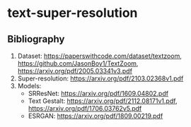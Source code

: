 # text-super-resolution
## Bibliography
1. Dataset: https://paperswithcode.com/dataset/textzoom, https://github.com/JasonBoy1/TextZoom, https://arxiv.org/pdf/2005.03341v3.pdf
2. Super-resolution: https://arxiv.org/pdf/2103.02368v1.pdf
3. Models:
    * SRResNet: https://arxiv.org/pdf/1609.04802.pdf
    * Text Gestalt: https://arxiv.org/pdf/2112.08171v1.pdf, https://arxiv.org/pdf/1706.03762v5.pdf
    * ESRGAN: https://arxiv.org/pdf/1809.00219.pdf